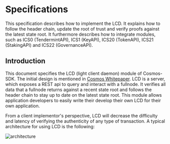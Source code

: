 # Specifications

This specification describes how to implement the LCD. It explains how to follow the header chain,
update the root of trust and verify proofs against the latest state root. It furthermore describes
how to integrate modules, such as ICS0 (TendermintAPI), ICS1 (KeyAPI), ICS20 (TokenAPI), 
ICS21 (StakingAPI) and ICS22 (GovernanceAPI).


## Introduction

This document specifies the LCD (light client daemon) module of Cosmos-SDK. The initial design is 
mentioned in [Cosmos Whitepaper](https://cosmos.network/resources/whitepaper#inter-blockchain-communication-ibc). 
LCD is a server, which exposes a REST api to query and interact with a fullnode. It verifies all 
data that a fullnode returns against a recent state root and follows the header chain to stay up to 
date on the latest state root. This module allows application developers to easily write their 
develop their own LCD for their own application. 

From a client implementor's perspective, LCD will decrease the difficulty and latency of verifying 
the authenticity of any type of transaction. A typical architecture for using LCD is the following:

![architecture](https://github.com/irisnet/cosmos-sdk/raw/suyu/lcd/docs/spec/lcd/pics/architecture.png)
